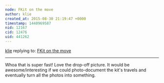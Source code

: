```yaml
---
node: FKit on the move
author: klie
created_at: 2015-08-30 21:19:47 +0000
timestamp: 1440969587
nid: 12167
cid: 12476
uid: 441262
---
```




[klie](../profile/klie) replying to: [FKit on the move](../notes/liz/08-25-2015/fkit-on-the-move)

----
Whoa that is super fast!  Love the drop-off picture.  It would be awesome/interesting if we could photo-document the kit's travels and eventually turn all the photos into something.